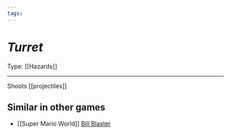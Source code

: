 ```yaml
---
tags:
---
```

# _Turret_

Type: [[Hazards]]

----

Shoots [[projectiles]]


## Similar in other games

* [[Super Mario World]] [Bill Blaster](https://www.mariowiki.com/Bill_Blaster)